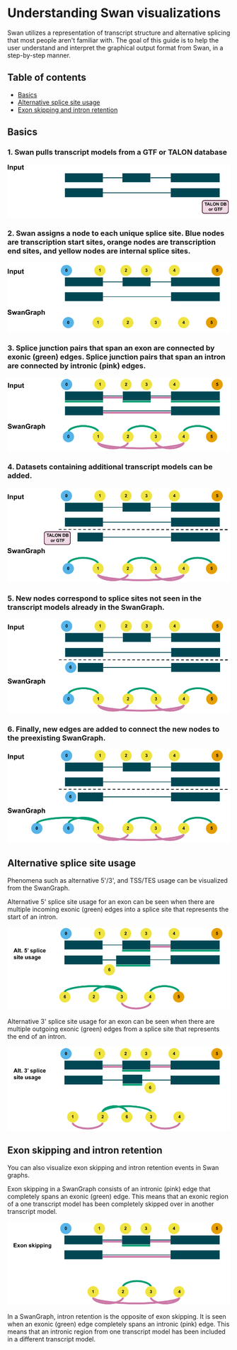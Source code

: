 # Understanding Swan visualizations

Swan utilizes a representation of transcript structure and alternative splicing that most people aren't familiar with. The goal of this guide is to help the user understand and interpret the graphical output format from Swan, in a step-by-step manner.

## Table of contents

* [Basics](understanding_swan_vis.md#basics)
* [Alternative splice site usage](understanding_swan_vis.md#alternative-splice-site-usage)
* [Exon skipping and intron retention](understanding_swan_vis.md#exon-skipping-and-intron-retention)

## Basics

### 1. Swan pulls transcript models from a GTF or TALON database

![](../.gitbook/assets/teaching_1%20%281%29.png)

### 2. Swan assigns a node to each unique splice site. Blue nodes are transcription start sites, orange nodes are transcription end sites, and yellow nodes are internal splice sites.

![](../.gitbook/assets/teaching_3%20%281%29.png)

### 3. Splice junction pairs that span an exon are connected by exonic \(green\) edges. Splice junction pairs that span an intron are connected by intronic \(pink\) edges.

![](../.gitbook/assets/teaching_8%20%281%29.png)

### 4. Datasets containing additional transcript models can be added.

![](../.gitbook/assets/teaching_9%20%281%29.png)

### 5. New nodes correspond to splice sites not seen in the transcript models already in the SwanGraph.

![](../.gitbook/assets/teaching_10%20%281%29.png)

### 6. Finally, new edges are added to connect the new nodes to the preexisting SwanGraph.

![](../.gitbook/assets/teaching_11%20%281%29.png)

## Alternative splice site usage

Phenomena such as alternative 5'/3', and TSS/TES usage can be visualized from the SwanGraph.

Alternative 5' splice site usage for an exon can be seen when there are multiple incoming exonic \(green\) edges into a splice site that represents the start of an intron.

![](../.gitbook/assets/alt_5%20%281%29.png)

Alternative 3' splice site usage for an exon can be seen when there are multiple outgoing exonic \(green\) edges from a splice site that represents the end of an intron.

![](../.gitbook/assets/alt_3%20%281%29.png)

## Exon skipping and intron retention

You can also visualize exon skipping and intron retention events in Swan graphs.

Exon skipping in a SwanGraph consists of an intronic \(pink\) edge that completely spans an exonic \(green\) edge. This means that an exonic region of a one transcript model has been completely skipped over in another transcript model.

![](../.gitbook/assets/exon_skipping%20%281%29.png)

In a SwanGraph, intron retention is the opposite of exon skipping. It is seen when an exonic \(green\) edge completely spans an intronic \(pink\) edge. This means that an intronic region from one transcript model has been included in a different transcript model.

